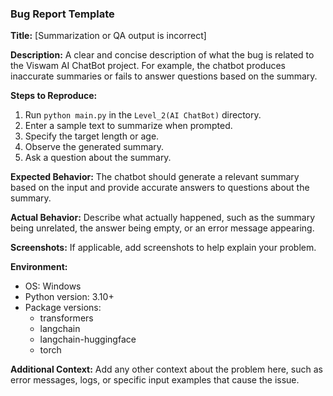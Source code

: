 ### Bug Report Template

**Title:** [Summarization or QA output is incorrect]

**Description:**
A clear and concise description of what the bug is related to the Viswam AI ChatBot project. For example, the chatbot produces inaccurate summaries or fails to answer questions based on the summary.

**Steps to Reproduce:**

1. Run `python main.py` in the `Level_2(AI ChatBot)` directory.
2. Enter a sample text to summarize when prompted.
3. Specify the target length or age.
4. Observe the generated summary.
5. Ask a question about the summary.

**Expected Behavior:**
The chatbot should generate a relevant summary based on the input and provide accurate answers to questions about the summary.

**Actual Behavior:**
Describe what actually happened, such as the summary being unrelated, the answer being empty, or an error message appearing.

**Screenshots:**
If applicable, add screenshots to help explain your problem.

**Environment:**

- OS: Windows
- Python version: 3.10+
- Package versions:
  - transformers
  - langchain
  - langchain-huggingface
  - torch

**Additional Context:**
Add any other context about the problem here, such as error messages, logs, or specific input examples that cause the issue.
